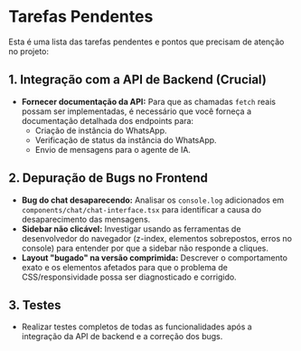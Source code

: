 # Tarefas Pendentes

Esta é uma lista das tarefas pendentes e pontos que precisam de atenção no projeto:

## 1. Integração com a API de Backend (Crucial)
- **Fornecer documentação da API:** Para que as chamadas `fetch` reais possam ser implementadas, é necessário que você forneça a documentação detalhada dos endpoints para:
    - Criação de instância do WhatsApp.
    - Verificação de status da instância do WhatsApp.
    - Envio de mensagens para o agente de IA.

## 2. Depuração de Bugs no Frontend
- **Bug do chat desaparecendo:** Analisar os `console.log` adicionados em `components/chat/chat-interface.tsx` para identificar a causa do desaparecimento das mensagens.
- **Sidebar não clicável:** Investigar usando as ferramentas de desenvolvedor do navegador (z-index, elementos sobrepostos, erros no console) para entender por que a sidebar não responde a cliques.
- **Layout "bugado" na versão comprimida:** Descrever o comportamento exato e os elementos afetados para que o problema de CSS/responsividade possa ser diagnosticado e corrigido.

## 3. Testes
- Realizar testes completos de todas as funcionalidades após a integração da API de backend e a correção dos bugs.
